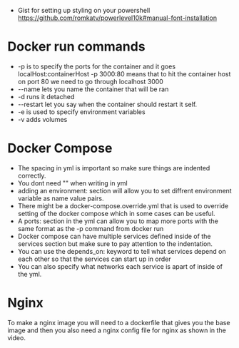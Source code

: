 - Gist for setting up styling on your powershell https://github.com/romkatv/powerlevel10k#manual-font-installation
# Docker run commands
- -p is to specify the ports for the container and it goes localHost:containerHost -p 3000:80 means that to hit the container host on port 80 we need to go through localhost 3000
- --name lets you name the container that will be ran
- -d runs it detached 
- --restart let you say when the container should restart it self. 
- -e is used to specify environment variables
- -v adds volumes 

# Docker Compose
- The spacing in yml is important so make sure things are indented correctly.
- You dont need "" when writing in yml
- adding an environment: section will allow you to set diffrent environment variable as name value pairs.  
- There might be a docker-compose.override.yml that is used to override setting of the docker compose which in some cases can be useful. 
- A ports: section in the yml can allow you to map more ports with the same format as the -p  command from docker run
- Docker compose can have multiple services defined inside of the services section but make sure to pay attention to the indentation.
- You can use the depends_on: keyword to tell what services depend on each other so that the services can start up in order
- You can also specify what networks each service is apart of inside of the yml. 
# Nginx 
To make a nginx image you will need to a dockerfile that gives you the base image and then you also need a nginx config file for nginx as shown in the video. 
